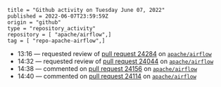 ```
title = "Github activity on Tuesday June 07, 2022"
published = 2022-06-07T23:59:59Z
origin = "github"
type = "repository_activity"
repository = [ "apache/airflow",]
tag = [ "repo-apache-airflow",]
```

* 13:16 — requested review of [pull request 24284](https://github.com/apache/airflow/pull/24284) on [`apache/airflow`](https://github.com/apache/airflow)
* 14:32 — requested review of [pull request 24044](https://github.com/apache/airflow/pull/24044) on [`apache/airflow`](https://github.com/apache/airflow)
* 14:38 — commented on [pull request 24156](https://github.com/apache/airflow/pull/24156) on [`apache/airflow`](https://github.com/apache/airflow)
* 14:40 — commented on [pull request 24114](https://github.com/apache/airflow/pull/24114) on [`apache/airflow`](https://github.com/apache/airflow)
